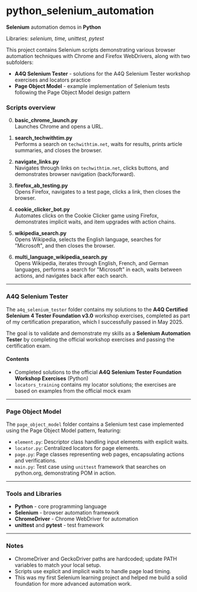 # python_selenium_automation

**Selenium** automation demos in **Python**

Libraries: *selenium, time, unittest, pytest*

This project contains Selenium scripts demonstrating various browser automation techniques with Chrome and Firefox WebDrivers, along with two subfolders:
- **A4Q Selenium Tester** - solutions for the A4Q Selenium Tester workshop exercises and locators practice  
- **Page Object Model** - example implementation of Selenium tests following the Page Object Model design pattern

### Scripts overview

0. **basic_chrome_launch.py**  
   Launches Chrome and opens a URL.

1. **search_techwithtim.py**  
   Performs a search on `techwithtim.net`, waits for results, prints article summaries, and closes the browser.

2. **navigate_links.py**  
   Navigates through links on `techwithtim.net`, clicks buttons, and demonstrates browser navigation (back/forward).

3. **firefox_ab_testing.py**  
   Opens Firefox, navigates to a test page, clicks a link, then closes the browser.

4. **cookie_clicker_bot.py**  
   Automates clicks on the Cookie Clicker game using Firefox, demonstrates implicit waits, and item upgrades with action chains.

5. **wikipedia_search.py**  
   Opens Wikipedia, selects the English language, searches for "Microsoft", and then closes the browser.

6. **multi_language_wikipedia_search.py**  
   Opens Wikipedia, iterates through English, French, and German languages, performs a search for "Microsoft" in each, waits between actions, and navigates back after each search.

---

### A4Q Selenium Tester

The `a4q_selenium_tester` folder contains my solutions to the **A4Q Certified Selenium 4 Tester Foundation v3.0** workshop exercises, completed as part of my certification preparation, which I successfully passed in May 2025.

The goal is to validate and demonstrate my skills as a **Selenium Automation Tester** by completing the official workshop exercises and passing the certification exam.

#### Contents

- Completed solutions to the official **A4Q Selenium Tester Foundation Workshop Exercises** (Python)
- `locators_training` contains my locator solutions; the exercises are based on examples from the official mock exam

---

### Page Object Model

The `page_object_model` folder contains a Selenium test case implemented using the Page Object Model pattern, featuring:

- `element.py`: Descriptor class handling input elements with explicit waits.
- `locator.py`: Centralized locators for page elements.
- `page.py`: Page classes representing web pages, encapsulating actions and verifications.
- `main.py`: Test case using `unittest` framework that searches on python.org, demonstrating POM in action.

---

### Tools and Libraries

- **Python** - core programming language  
- **Selenium** - browser automation framework  
- **ChromeDriver** - Chrome WebDriver for automation  
- **unittest** and **pytest** - test framework

---

### Notes

- ChromeDriver and GeckoDriver paths are hardcoded; update PATH variables to match your local setup.  
- Scripts use explicit and implicit waits to handle page load timing.  
- This was my first Selenium learning project and helped me build a solid foundation for more advanced automation work.
